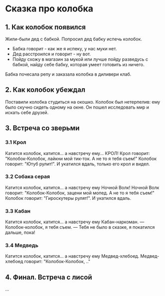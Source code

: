 # Сказка про колобка

## 1. Как колобок появился
Жили-были дед с бабкой. Попросил дед бабку испечь колобок.

* Бабка говорит - как же я испеку, у нас муки нет.
* Дед расстроился и говорит - ну вот.
* Пойду схожу в магазин за мукой или лучше пойду разведусь с бабкой, найду себе бабку, которая умеет готовить из ничего.

Бабка почесала репу и заказала колобка в диливери клаб.

## 2. Как колобок убеждал
Поставили колобка студиться на окошко.
Колобок был нетерпелив: ему было скучно сидеть одному на окне.
Он пошел исследовать мир и искать себе друзей.

## 3. Встреча со зверьми

### 3.1 Крол
Катится колобок, катится... а навстречу ему... КРОЛ!
Крол говорит: "Колобок-Колобок, лайкни мой тик-ток. А не то я тебя съем!"
Колобок говорит: "Ютуб рулит!". И укатился вдаль, только его крол и видел.

### 3.2 Собака серая
Катится колобок, катится... а навстречу ему Ночной Волк!
Ночной Волк говорит: "Колобок-Колобок, зацени мой мопед. А не то я тебя съем!"
Колобок говорит: "Гироскутеры рулят!". И укатился вдаль.

### 3.3 Кабан
Катится колобок, катится... а навстречу ему Кабан-наркоман.
— Колобок-колобок, я тебя съем.
— Тебя не было в сказке, я покатился дальше, пока!

### 3.4 Медведь
Катится колобок, катится... а навстречу ему Медвед-хлебоед.
Медвед-хлебоед говорит: "Колобок-Колобок, .."

## 4. Финал. Встреча с лисой
...
